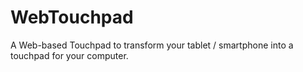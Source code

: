 WebTouchpad
===========

A Web-based Touchpad to transform your tablet / smartphone into a touchpad for your computer.
